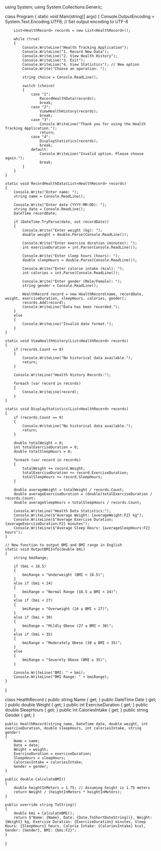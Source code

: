 using System;
using System.Collections.Generic;

class Program
{
    static void Main(string[] args)
    {
        Console.OutputEncoding = System.Text.Encoding.UTF8; // Set output encoding to UTF-8

        List<HealthRecord> records = new List<HealthRecord>();

        while (true)
        {
            Console.WriteLine("Health Tracking Application");
            Console.WriteLine("1. Record New Data");
            Console.WriteLine("2. View Health History");
            Console.WriteLine("3. Exit");
            Console.WriteLine("4. View Statistics"); // New option
            Console.Write("Choose an operation: ");

            string choice = Console.ReadLine();

            switch (choice)
            {
                case "1":
                    RecordHealthData(records);
                    break;
                case "2":
                    ViewHealthHistory(records);
                    break;
                case "3":
                    Console.WriteLine("Thank you for using the Health Tracking Application.");
                    return;
                case "4":
                    DisplayStatistics(records);
                    break;
                default:
                    Console.WriteLine("Invalid option. Please choose again.");
                    break;
            }
        }
    }

    static void RecordHealthData(List<HealthRecord> records)
    {
        Console.Write("Enter name: ");
        string name = Console.ReadLine();

        Console.Write("Enter date (YYYY-MM-DD): ");
        string date = Console.ReadLine();
        DateTime recordDate;

        if (DateTime.TryParse(date, out recordDate))
        {
            Console.Write("Enter weight (kg): ");
            double weight = double.Parse(Console.ReadLine());

            Console.Write("Enter exercise duration (minutes): ");
            int exerciseDuration = int.Parse(Console.ReadLine());

            Console.Write("Enter sleep hours (hours): ");
            double sleepHours = double.Parse(Console.ReadLine());

            Console.Write("Enter calorie intake (kcal): ");
            int calories = int.Parse(Console.ReadLine());

            Console.Write("Enter gender (Male/Female): ");
            string gender = Console.ReadLine();

            HealthRecord record = new HealthRecord(name, recordDate, weight, exerciseDuration, sleepHours, calories, gender);
            records.Add(record);
            Console.WriteLine("Data has been recorded.");
        }
        else
        {
            Console.WriteLine("Invalid date format.");
        }
    }

    static void ViewHealthHistory(List<HealthRecord> records)
    {
        if (records.Count == 0)
        {
            Console.WriteLine("No historical data available.");
            return;
        }

        Console.WriteLine("Health History Records:");

        foreach (var record in records)
        {
            Console.WriteLine(record);
        }
    }

    static void DisplayStatistics(List<HealthRecord> records)
    {
        if (records.Count == 0)
        {
            Console.WriteLine("No historical data available.");
            return;
        }

        double totalWeight = 0;
        int totalExerciseDuration = 0;
        double totalSleepHours = 0;

        foreach (var record in records)
        {
            totalWeight += record.Weight;
            totalExerciseDuration += record.ExerciseDuration;
            totalSleepHours += record.SleepHours;
        }

        double averageWeight = totalWeight / records.Count;
        double averageExerciseDuration = (double)totalExerciseDuration / records.Count;
        double averageSleepHours = totalSleepHours / records.Count;

        Console.WriteLine("Health Data Statistics:");
        Console.WriteLine($"Average Weight: {averageWeight:F2} kg");
        Console.WriteLine($"Average Exercise Duration: {averageExerciseDuration:F2} minutes");
        Console.WriteLine($"Average Sleep Hours: {averageSleepHours:F2} hours");
    }

    // New function to output BMI and BMI range in English
    static void OutputBMIInfo(double bmi)
    {
        string bmiRange;

        if (bmi < 18.5)
        {
            bmiRange = "Underweight (BMI < 18.5)";
        }
        else if (bmi < 24)
        {
            bmiRange = "Normal Range (18.5 ≤ BMI < 24)";
        }
        else if (bmi < 27)
        {
            bmiRange = "Overweight (24 ≤ BMI < 27)";
        }
        else if (bmi < 30)
        {
            bmiRange = "Mildly Obese (27 ≤ BMI < 30)";
        }
        else if (bmi < 35)
        {
            bmiRange = "Moderately Obese (30 ≤ BMI < 35)";
        }
        else
        {
            bmiRange = "Severely Obese (BMI ≥ 35)";
        }

        Console.WriteLine("BMI: " + bmi);
        Console.WriteLine("BMI Range: " + bmiRange);
    }
}

class HealthRecord
{
    public string Name { get; }
    public DateTime Date { get; }
    public double Weight { get; }
    public int ExerciseDuration { get; }
    public double SleepHours { get; }
    public int CaloriesIntake { get; }
    public string Gender { get; }

    public HealthRecord(string name, DateTime date, double weight, int exerciseDuration, double sleepHours, int caloriesIntake, string gender)
    {
        Name = name;
        Date = date;
        Weight = weight;
        ExerciseDuration = exerciseDuration;
        SleepHours = sleepHours;
        CaloriesIntake = caloriesIntake;
        Gender = gender;
    }

    public double CalculateBMI()
    {
        double heightInMeters = 1.75; // Assuming height is 1.75 meters
        return Weight / (heightInMeters * heightInMeters);
    }

    public override string ToString()
    {
        double bmi = CalculateBMI();
        return $"Name: {Name}, Date: {Date.ToShortDateString()}, Weight: {Weight} kg, Exercise Duration: {ExerciseDuration} minutes, Sleep Hours: {SleepHours} hours, Calorie Intake: {CaloriesIntake} kcal, Gender: {Gender}, BMI: {bmi:F2}";
    }
}
